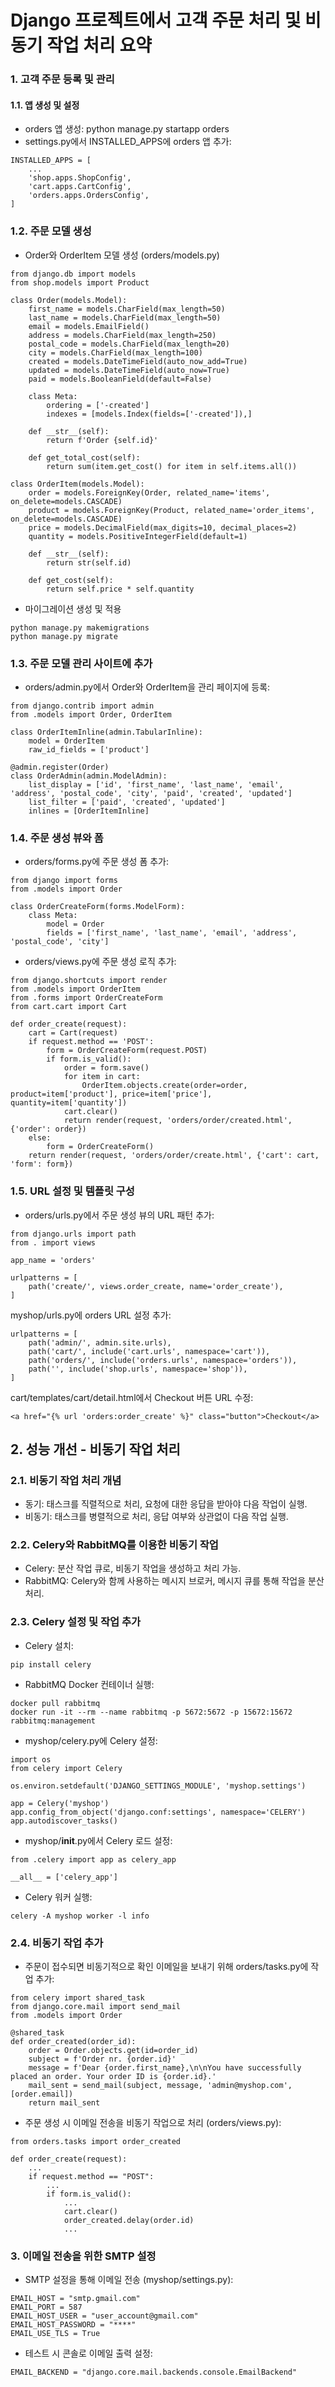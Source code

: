 # Django 프로젝트에서 고객 주문 처리 및 비동기 작업 처리 요약
### 1. 고객 주문 등록 및 관리
#### 1.1. 앱 생성 및 설정

- orders 앱 생성: python manage.py startapp orders
- settings.py에서 INSTALLED_APPS에 orders 앱 추가:

```
INSTALLED_APPS = [
    ...
    'shop.apps.ShopConfig',
    'cart.apps.CartConfig',
    'orders.apps.OrdersConfig',
]
```

### 1.2. 주문 모델 생성

- Order와 OrderItem 모델 생성 (orders/models.py)

```
from django.db import models
from shop.models import Product

class Order(models.Model):
    first_name = models.CharField(max_length=50)
    last_name = models.CharField(max_length=50)
    email = models.EmailField()
    address = models.CharField(max_length=250)
    postal_code = models.CharField(max_length=20)
    city = models.CharField(max_length=100)
    created = models.DateTimeField(auto_now_add=True)
    updated = models.DateTimeField(auto_now=True)
    paid = models.BooleanField(default=False)

    class Meta:
        ordering = ['-created']
        indexes = [models.Index(fields=['-created']),]

    def __str__(self):
        return f'Order {self.id}'

    def get_total_cost(self):
        return sum(item.get_cost() for item in self.items.all())

class OrderItem(models.Model):
    order = models.ForeignKey(Order, related_name='items', on_delete=models.CASCADE)
    product = models.ForeignKey(Product, related_name='order_items', on_delete=models.CASCADE)
    price = models.DecimalField(max_digits=10, decimal_places=2)
    quantity = models.PositiveIntegerField(default=1)

    def __str__(self):
        return str(self.id)

    def get_cost(self):
        return self.price * self.quantity
```
- 마이그레이션 생성 및 적용

```
python manage.py makemigrations
python manage.py migrate
```

### 1.3. 주문 모델 관리 사이트에 추가

- orders/admin.py에서 Order와 OrderItem을 관리 페이지에 등록:

```
from django.contrib import admin
from .models import Order, OrderItem

class OrderItemInline(admin.TabularInline):
    model = OrderItem
    raw_id_fields = ['product']

@admin.register(Order)
class OrderAdmin(admin.ModelAdmin):
    list_display = ['id', 'first_name', 'last_name', 'email', 'address', 'postal_code', 'city', 'paid', 'created', 'updated']
    list_filter = ['paid', 'created', 'updated']
    inlines = [OrderItemInline]
```
### 1.4. 주문 생성 뷰와 폼

- orders/forms.py에 주문 생성 폼 추가:

```
from django import forms
from .models import Order

class OrderCreateForm(forms.ModelForm):
    class Meta:
        model = Order
        fields = ['first_name', 'last_name', 'email', 'address', 'postal_code', 'city']
```

- orders/views.py에 주문 생성 로직 추가:
```
from django.shortcuts import render
from .models import OrderItem
from .forms import OrderCreateForm
from cart.cart import Cart

def order_create(request):
    cart = Cart(request)
    if request.method == 'POST':
        form = OrderCreateForm(request.POST)
        if form.is_valid():
            order = form.save()
            for item in cart:
                OrderItem.objects.create(order=order, product=item['product'], price=item['price'], quantity=item['quantity'])
            cart.clear()
            return render(request, 'orders/order/created.html', {'order': order})
    else:
        form = OrderCreateForm()
    return render(request, 'orders/order/create.html', {'cart': cart, 'form': form})
```
### 1.5. URL 설정 및 템플릿 구성

- orders/urls.py에서 주문 생성 뷰의 URL 패턴 추가:

```
from django.urls import path
from . import views

app_name = 'orders'

urlpatterns = [
    path('create/', views.order_create, name='order_create'),
]
```
myshop/urls.py에 orders URL 설정 추가:

```
urlpatterns = [
    path('admin/', admin.site.urls),
    path('cart/', include('cart.urls', namespace='cart')),
    path('orders/', include('orders.urls', namespace='orders')),
    path('', include('shop.urls', namespace='shop')),
]
```

cart/templates/cart/detail.html에서 Checkout 버튼 URL 수정:

```
<a href="{% url 'orders:order_create' %}" class="button">Checkout</a>
```

## 2. 성능 개선 - 비동기 작업 처리
### 2.1. 비동기 작업 처리 개념

- 동기: 태스크를 직렬적으로 처리, 요청에 대한 응답을 받아야 다음 작업이 실행.
- 비동기: 태스크를 병렬적으로 처리, 응답 여부와 상관없이 다음 작업 실행.
### 2.2. Celery와 RabbitMQ를 이용한 비동기 작업

- Celery: 분산 작업 큐로, 비동기 작업을 생성하고 처리 가능.
- RabbitMQ: Celery와 함께 사용하는 메시지 브로커, 메시지 큐를 통해 작업을 분산 처리.

### 2.3. Celery 설정 및 작업 추가

- Celery 설치:
```
pip install celery
```

- RabbitMQ Docker 컨테이너 실행:
```
docker pull rabbitmq
docker run -it --rm --name rabbitmq -p 5672:5672 -p 15672:15672 rabbitmq:management
```
- myshop/celery.py에 Celery 설정:
```
import os
from celery import Celery

os.environ.setdefault('DJANGO_SETTINGS_MODULE', 'myshop.settings')

app = Celery('myshop')
app.config_from_object('django.conf:settings', namespace='CELERY')
app.autodiscover_tasks()
```

- myshop/__init__.py에서 Celery 로드 설정:
```
from .celery import app as celery_app

__all__ = ['celery_app']
```

- Celery 워커 실행:
```
celery -A myshop worker -l info
```
### 2.4. 비동기 작업 추가

- 주문이 접수되면 비동기적으로 확인 이메일을 보내기 위해 orders/tasks.py에 작업 추가:

```
from celery import shared_task
from django.core.mail import send_mail
from .models import Order

@shared_task
def order_created(order_id):
    order = Order.objects.get(id=order_id)
    subject = f'Order nr. {order.id}'
    message = f'Dear {order.first_name},\n\nYou have successfully placed an order. Your order ID is {order.id}.'
    mail_sent = send_mail(subject, message, 'admin@myshop.com', [order.email])
    return mail_sent
```

- 주문 생성 시 이메일 전송을 비동기 작업으로 처리 (orders/views.py):
```
from orders.tasks import order_created

def order_create(request):
    ...
    if request.method == "POST":
        ...
        if form.is_valid():
            ...
            cart.clear()
            order_created.delay(order.id)
            ...
```
### 3. 이메일 전송을 위한 SMTP 설정
- SMTP 설정을 통해 이메일 전송 (myshop/settings.py):
```
EMAIL_HOST = "smtp.gmail.com"
EMAIL_PORT = 587
EMAIL_HOST_USER = "user_account@gmail.com"
EMAIL_HOST_PASSWORD = "****"
EMAIL_USE_TLS = True
```
- 테스트 시 콘솔로 이메일 출력 설정:
```
EMAIL_BACKEND = "django.core.mail.backends.console.EmailBackend"

```

